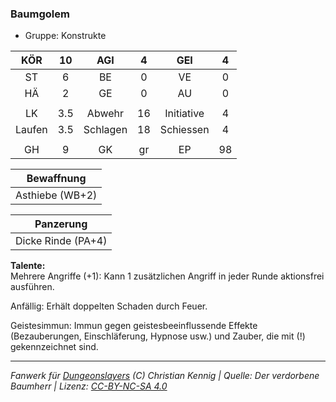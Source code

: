 ### Baumgolem

- Gruppe: Konstrukte

|  KÖR   | 10  |   AGI    |  4  |    GEI     |  4  |
| :----: | :-: | :------: | :-: | :--------: | :-: |
|   ST   |  6  |    BE    |  0  |     VE     |  0  |
|   HÄ   |  2  |    GE    |  0  |     AU     |  0  |
|        |     |          |     |            |     |
|   LK   | 3.5 |  Abwehr  | 16  | Initiative |  4  |
| Laufen | 3.5 | Schlagen | 18  | Schiessen  |  4  |
|        |     |          |     |            |     |
|   GH   |  9  |    GK    | gr  |     EP     | 98  |

|   Bewaffnung    |
| :-------------: |
| Asthiebe (WB+2) |

|     Panzerung      |
| :----------------: |
| Dicke Rinde (PA+4) |

**Talente:**  
Mehrere Angriffe (+1): Kann 1 zusätzlichen Angriff in jeder Runde aktionsfrei ausführen.

Anfällig: Erhält doppelten Schaden durch Feuer.

Geistesimmun: Immun gegen geistesbeeinflussende Effekte (Bezauberungen, Einschläferung, Hypnose usw.) und Zauber, die mit (!) gekennzeichnet sind.

---

_Fanwerk für [Dungeonslayers](https://www.dungeonslayers.net/) (C) Christian Kennig | Quelle: Der verdorbene Baumherr | Lizenz: [CC-BY-NC-SA 4.0](https://creativecommons.org/licenses/by-nc-sa/4.0/deed.de)_
